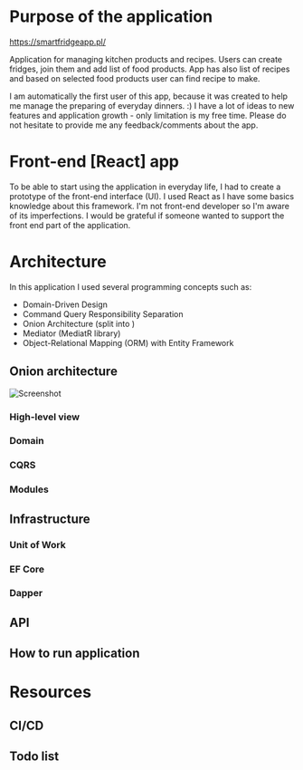 # Purpose of the application

https://smartfridgeapp.pl/

Application for managing kitchen products and recipes. Users can create fridges, join them and add list of food products. 
App has also list of recipes and based on selected food products user can find recipe to make.

I am automatically the first user of this app, because it was created to help me manage the preparing of everyday dinners. :)
I have a lot of ideas to new features and application growth - only limitation is my free time. 
Please do not hesitate to provide me any feedback/comments about the app.

# Front-end [React] app

To be able to start using the application in everyday life, I had to create a prototype of the front-end interface (UI). 
I used React as I have some basics knowledge about this framework. 
I'm not front-end developer so I'm aware of its imperfections. I would be grateful if someone wanted to support the front end part of the application.

# Architecture

In this application I used several programming concepts such as:
- Domain-Driven Design
- Command Query Responsibility Separation
- Onion Architecture (split into )
- Mediator (MediatR library)
- Object-Relational Mapping (ORM) with Entity Framework

## Onion architecture

![Screenshot](onion-architecture.png)

### High-level view

### Domain

### CQRS

### Modules



## Infrastructure

### Unit of Work

### EF Core

### Dapper

## API

## How to run application

# Resources

## CI/CD
 
## Todo list

## 


